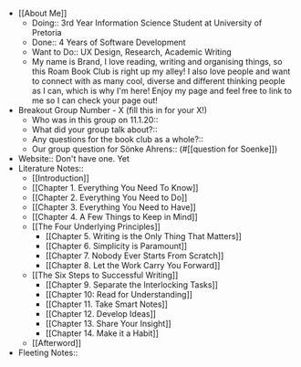- [[About Me]]
    - Doing:: 3rd Year Information Science Student at University of Pretoria
    - Done:: 4 Years of Software Development
    - Want to Do:: UX Design, Research, Academic Writing
    - My name is Brand, I love reading, writing and organising things, so this Roam Book Club is right up my alley! I also love people and want to connect with as many cool, diverse and different thinking people as I can, which is why I'm here! Enjoy my page and feel free to link to me so I can check your page out!
- Breakout Group Number - X
(fill this in for your X!)
    - Who was in this group on 11.1.20::
    - What did your group talk about?::
    - Any questions for the book club as a whole?::
    - Our group question for Sönke Ahrens::
(#[[question for Soenke]])
- Website:: Don't have one. Yet
- Literature Notes::
    - [[Introduction]]
    - [[Chapter 1. Everything You Need To Know]]
    - [[Chapter 2. Everything You Need to Do]]
    - [[Chapter 3. Everything You Need to Have]]
    - [[Chapter 4. A Few Things to Keep in Mind]]
    - [[The Four Underlying Principles]]
        - [[Chapter 5. Writing is the Only Thing That Matters]]
        - [[Chapter 6. Simplicity is Paramount]]
        - [[Chapter 7. Nobody Ever Starts From Scratch]]
        - [[Chapter 8. Let the Work Carry You Forward]]
    - [[The Six Steps to Successful Writing]]
        - [[Chapter 9. Separate the Interlocking Tasks]]
        - [[Chapter 10: Read for Understanding]]
        - [[Chapter 11. Take Smart Notes]]
        - [[Chapter 12. Develop Ideas]]  
        - [[Chapter 13. Share Your Insight]]
        - [[Chapter 14. Make it a Habit]]
    - [[Afterword]]
- Fleeting Notes:: 
